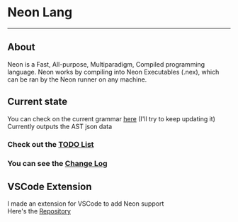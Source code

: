 # Neon Lang
---

## About
Neon is a Fast, All-purpose, Multiparadigm, Compiled programming language. 
Neon works by compiling into Neon Executables (.nex), which can be ran by the Neon runner on any machine.

## Current state
You can check on the current grammar [here](syntax/grammar.syn) (I'll try to keep updating it) \
Currently outputs the AST json data

### Check out the [TODO List](TODO.md)
### You can see the [Change Log](CHANGELOG.md)

## VSCode Extension
I made an extension for VSCode to add Neon support \
Here's the [Repository](https://github.com/Tom-on64/neon-syntax)
